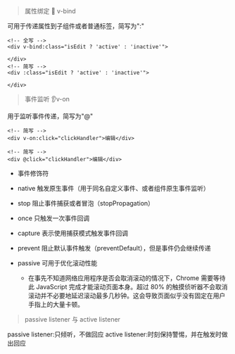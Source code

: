 > 属性绑定 🧵 v-bind

可用于传递属性到子组件或者普通标签，简写为":"

```vue
<!-- 全写 -->
<div v-bind:class="isEdit ? 'active' : 'inactive'">

</div>
<!-- 简写 -->
<div :class="isEdit ? 'active' : 'inactive'">

</div>
```

> 事件监听 👂v-on

用于监听事件传递，简写为"@"

```vue
<!-- 简写 -->
<div v-on:click="clickHandler">编辑</div>

<!-- 简写 -->
<div @click="clickHandler">编辑</div>

```

- 事件修饰符

- native 触发原生事件（用于同名自定义事件、或者组件原生事件监听）
- stop 阻止事件捕获或者冒泡（stopPropagation）
- once 只触发一次事件回调
- capture 表示使用捕获模式触发事件回调
- prevent 阻止默认事件触发（preventDefault），但是事件仍会继续传递
- passive 可用于优化滚动性能
    - 在事先不知道网络应用程序是否会取消滚动的情况下，Chrome 需要等待此 JavaScript 完成才能滚动页面本身。超过 80% 的触摸侦听器不会取消滚动并不必要地延迟滚动最多几秒钟。这会导致页面似乎没有固定在用户手指上的大量卡顿。

> passive listener 与 active listener

passive listener:只倾听，不做回应
active listener:时刻保持警惕，并在触发时做出回应

